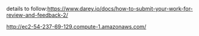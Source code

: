 details to follow:https://www.darey.io/docs/how-to-submit-your-work-for-review-and-feedback-2/

http://ec2-54-237-69-129.compute-1.amazonaws.com/
